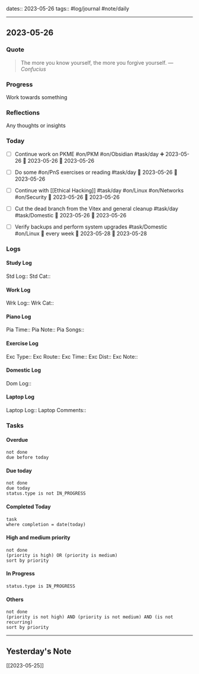 dates:: 2023-05-26
tags:: #log/journal #note/daily 

---
## 2023-05-26

### Quote

> The more you know yourself, the more you forgive yourself.
> — <cite>Confucius</cite>


### Progress

Work towards something

### Reflections

Any thoughts or insights

### Today

- [ ] Continue work on PKME #on/PKM #on/Obsidian  #task/day ➕ 2023-05-26 🛫 2023-05-26 📅 2023-05-26
- [ ] Do some #on/PnS exercises or reading #task/day 🛫 2023-05-26 📅 2023-05-26 
- [ ] Continue with [[Ethical Hacking]] #task/day #on/Linux #on/Networks #on/Security 📅 2023-05-26 🛫 2023-05-26 
- [ ] Cut the dead branch from the Vitex and general cleanup #task/day #task/Domestic 🛫 2023-05-26 📅 2023-05-26 
- [ ] Verify backups and perform system upgrades #task/Domestic #on/Linux 🔁 every week 🛫 2023-05-28 📅 2023-05-28


### Logs

#### Study Log
Std Log:: 
Std Cat:: 

#### Work Log
Wrk Log:: 
Wrk Cat:: 

#### Piano Log

Pia Time:: 
Pia Note:: 
Pia Songs:: 

#### Exercise Log

Exc Type:: 
Exc Route:: 
Exc Time:: 
Exc Dist:: 
Exc Note:: 

#### Domestic Log

Dom Log:: 

#### Laptop Log

Laptop Log:: 
Laptop Comments::


### Tasks

#### Overdue

```tasks
not done
due before today
```


#### Due today

```tasks
not done
due today
status.type is not IN_PROGRESS
```

#### Completed Today

```dataview
task
where completion = date(today)
```


#### High and medium priority

```tasks
not done
(priority is high) OR (priority is medium)
sort by priority
```

#### In Progress

```tasks
status.type is IN_PROGRESS
```

#### Others

```tasks
not done
(priority is not high) AND (priority is not medium) AND (is not recurring)
sort by priority
```


---


## Yesterday's Note

[[2023-05-25]]


